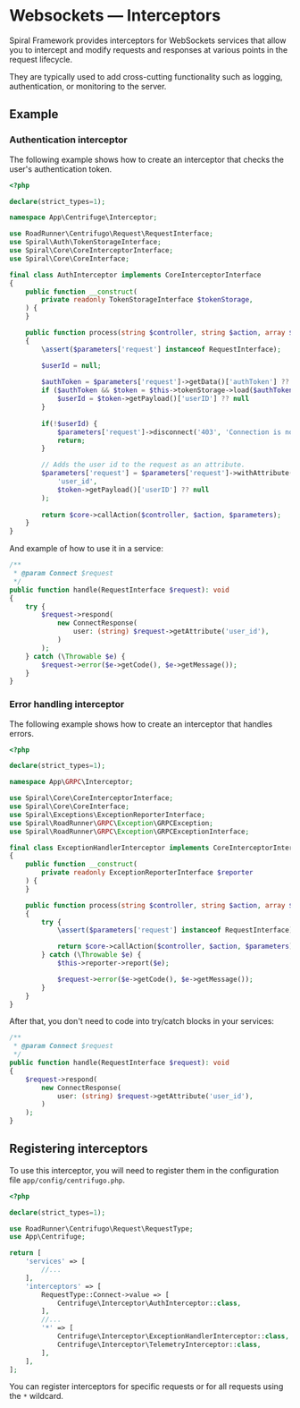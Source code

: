 # Websockets — Interceptors

Spiral Framework provides interceptors for WebSockets services that allow you to intercept and modify requests and
responses at various points in the request lifecycle.

They are typically used to add cross-cutting functionality such as logging, authentication, or monitoring to the server.

## Example

### Authentication interceptor

The following example shows how to create an interceptor that checks the user's authentication token.

```php
<?php

declare(strict_types=1);

namespace App\Centrifuge\Interceptor;

use RoadRunner\Centrifugo\Request\RequestInterface;
use Spiral\Auth\TokenStorageInterface;
use Spiral\Core\CoreInterceptorInterface;
use Spiral\Core\CoreInterface;

final class AuthInterceptor implements CoreInterceptorInterface
{
    public function __construct(
        private readonly TokenStorageInterface $tokenStorage,
    ) {
    }

    public function process(string $controller, string $action, array $parameters, CoreInterface $core): mixed
    {
        \assert($parameters['request'] instanceof RequestInterface);

        $userId = null;
        
        $authToken = $parameters['request']->getData()['authToken'] ?? null;
        if ($authToken && $token = $this->tokenStorage->load($authToken)) {
            $userId = $token->getPayload()['userID'] ?? null
        }
        
        if(!$userId) {
            $parameters['request']->disconnect('403', 'Connection is not allowed.');
            return;
        }

        // Adds the user id to the request as an attribute.
        $parameters['request'] = $parameters['request']->withAttribute(
            'user_id',
            $token->getPayload()['userID'] ?? null
        );
            
        return $core->callAction($controller, $action, $parameters);
    }
}
```

And example of how to use it in a service:

```php
/**
 * @param Connect $request
 */
public function handle(RequestInterface $request): void
{
    try {
        $request->respond(
            new ConnectResponse(
                user: (string) $request->getAttribute('user_id'),
            )
        );
    } catch (\Throwable $e) {
        $request->error($e->getCode(), $e->getMessage());
    }
}
```

### Error handling interceptor

The following example shows how to create an interceptor that handles errors.

```php
<?php

declare(strict_types=1);

namespace App\GRPC\Interceptor;

use Spiral\Core\CoreInterceptorInterface;
use Spiral\Core\CoreInterface;
use Spiral\Exceptions\ExceptionReporterInterface;
use Spiral\RoadRunner\GRPC\Exception\GRPCException;
use Spiral\RoadRunner\GRPC\Exception\GRPCExceptionInterface;

final class ExceptionHandlerInterceptor implements CoreInterceptorInterface
{
    public function __construct(
        private readonly ExceptionReporterInterface $reporter
    ) {
    }

    public function process(string $controller, string $action, array $parameters, CoreInterface $core): mixed
    {
        try {
            \assert($parameters['request'] instanceof RequestInterface);

            return $core->callAction($controller, $action, $parameters);
        } catch (\Throwable $e) {
            $this->reporter->report($e);

            $request->error($e->getCode(), $e->getMessage());
        }
    }
}
```

After that, you don't need to code into try/catch blocks in your services:

```php
/**
 * @param Connect $request
 */
public function handle(RequestInterface $request): void
{
    $request->respond(
        new ConnectResponse(
            user: (string) $request->getAttribute('user_id'),
        )
    );
}
```

## Registering interceptors

To use this interceptor, you will need to register them in the configuration file `app/config/centrifugo.php`.

```php
<?php

declare(strict_types=1);

use RoadRunner\Centrifugo\Request\RequestType;
use App\Centrifuge;

return [
    'services' => [
        //...
    ],
    'interceptors' => [
        RequestType::Connect->value => [
            Centrifuge\Interceptor\AuthInterceptor::class,
        ],
        //...
        '*' => [
            Centrifuge\Interceptor\ExceptionHandlerInterceptor::class,
            Centrifuge\Interceptor\TelemetryInterceptor::class,
        ],
    ],
];
```

You can register interceptors for specific requests or for all requests using the `*` wildcard.

